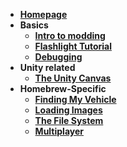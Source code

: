 * [**Homepage**](../wiki)* **Basics**  * [**Intro to modding**](../wiki/Intro)  * [**Flashlight Tutorial**](../wiki/Tutorial)  * [**Debugging**](../wiki/Debugging)* **Unity related**  * [**The Unity Canvas**](../wiki/Unity-Canvas)* **Homebrew-Specific**  * [**Finding My Vehicle**](../wiki/Finding-My-Vehicle)  * [**Loading Images**](../wiki/Loading-Images)  * [**The File System**](../wiki/The-File-System)  * [**Multiplayer**](../wiki/Multiplayer)